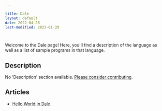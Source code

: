 ```yaml
---

title: Dale
layout: default
date: 2022-04-28
last-modified: 2023-01-29

---
```


Welcome to the Dale page! Here, you'll find a description of the language as well as a list of sample programs in that language.

## Description

No 'Description' section available. [Please consider contributing](https://github.com/TheRenegadeCoder/sample-programs-website).

## Articles

- [Hello World in Dale](https://sampleprograms.io/projects/hello-world/dale)